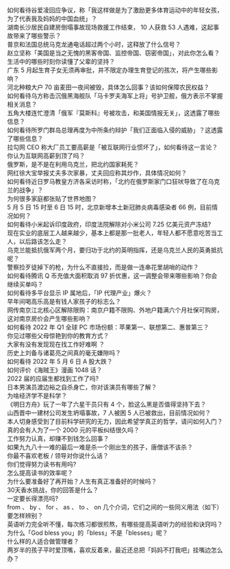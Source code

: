 如何看待谷爱凌回应争议，称「我这样做是为了激励更多体育运动中的年轻女孩，为了代表我及妈妈的中国血统」？  
湖南长沙居民自建房倒塌事故现场救援工作结束， 10 人获救 53 人遇难，这起事故带来了哪些警示？  
普京和法国总统马克龙通电话超过两个小时，这释放了什么信号？  
赵立坚称「美国是当之无愧的黑客帝国、监控帝国、窃密帝国」，对此你怎么看？  
生活中的哪些时刻你读懂了父辈的坚持？  
广东 5 月起生育子女无须再审批，并不限定办理生育登记的孩次，将产生哪些影响？  
河北种粮大户 70 亩麦田一夜间被毁，具体怎么回事？该如何保障农民权益？  
如何看待乌方称击沉俄黑海舰队「马卡罗夫海军上将」号护卫舰，俄方表示不掌握相关消息？  
五角大楼连忙澄清「俄军『莫斯科』号被攻击，和美国情报无关」，这透露了哪些信息？  
如何看待所罗门群岛总理再度为中所条约辩护「我们正面临入侵的威胁」？这透露了哪些信息？  
拉勾网 CEO 称大厂员工要高薪是「被互联网行业惯坏了」，如何看待这一言论？你认为互联网高薪到顶了吗？  
俄罗斯，是不是在利用乌克兰，把北约国家耗死？  
网红徐大宝举报丈夫多次家暴，丈夫回应称其炒作，具体情况如何？  
如何看待近日罗马教皇方济各采访时称，「北约在俄罗斯家门口狂吠导致了在乌克兰的战争」？  
为何很多家庭都张贴了世界地图？  
5 月 5 日 15 时至 6 日 15 时，北京新增本土新冠肺炎病毒感染者 66 例，目前情况如何？  
如何看待小米起诉印度政府，印度法院解除对小米公司 7.25 亿美元资产冻结?  
现在实业的底层工人越来越少，基本上都是那一批老人，年轻人都不愿意吃苦当工人，以后路该怎么走？  
乌克兰能抵抗俄军两个月，要归功于北约的英明指挥，还是乌克兰人民的英勇抵抗呢？  
警察捡歹徒掉下的枪，为什么不直接捡，而是做一连串花里胡哨的动作？  
如何看待腾讯 Q 币充值大面积取消 97 折优惠，这一调整会带来哪些影响？你会继续买单吗？  
如何看待多平台显示 IP 属地后，「IP 代理产业」爆火？  
早年间喝高乐高是有钱人家孩子的标志么？  
网传南京江北核心区解除限购：南京户籍不限购、外地户籍满六个月社保可购房，这对南京房价会产生哪些影响？  
如何看待 2022 年 Q1 全球 PC 市场份额：苹果第一、联想第二、惠普第三？  
你见过哪些父母惊艳到你的教育方式？  
大家有没有发现现在找工作好难啊 ？  
历史上刘备与诸葛亮之间真的毫无嫌隙吗？  
如何看待 2022 年 5 月 6 日 A 股大跌？  
如何评价《海贼王》漫画 1048 话？  
2022 届的应届生都找到工作了吗?  
日本男演员渡边裕之自杀身亡，你对该演员有哪些了解？  
为啥经济学不是科学？  
《明日方舟》玩了一年了六星干员只有 4 个，脸这么黑是否值得坚持下去？  
山西晋中一建材公司发生坍塌事故，7 人被困 5 人已被救出，目前情况如何？  
本人切身感受到了目前科学研究的无力，因此希望学真正的哲学，请问如何入门？  
真的会有人为了一个 2000 元的平板纠结很久吗？  
工作努力认真，却赚不到钱怎么回事？  
如果九九八十一难的最后一难是杀一个刚出生的孩子，唐僧该不该杀？  
你最不喜欢老板 / 领导对你说什么话？  
你们觉得努力读书有用吗?  
怎么提高读书的效率呢？  
为什么要准备好了再开始？人生有真正准备好的时候吗？  
30天香水挑战，你的回答是什么？  
一定要长得漂亮吗?  
from 、 by 、 for 、 as 、 to 、 on 几个介词，它们之间的一些同义用法（如下）要怎样辨别？  
英语听力完全听不懂，每次练习都很煎熬，有哪些提高英语听力的经验和诀窍吗？  
为什么「God bless you」的「bless」不是「blesses」呢？  
什么样的人适合做管理者？  
两岁半的孩子平时爱顶嘴，喜欢反着来，最近还总把「妈妈不打我吧」挂嘴边怎么办？  
